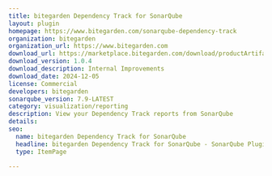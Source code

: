 ```yaml
---
title: bitegarden Dependency Track for SonarQube
layout: plugin
homepage: https://www.bitegarden.com/sonarqube-dependency-track
organization: bitegarden
organization_url: https://www.bitegarden.com
download_url: https://marketplace.bitegarden.com/download/productArtifact?productName=bitegarden-dependency-track-for-sonarqube&productVersion=1.0.4&productFileExt=jar&customerEmail=sonarplugins@gmail.com&customerName=sonarqube&customerSurnames=marketplace&customerCompany=bitegarden
download_version: 1.0.4
download_description: Internal Improvements
download_date: 2024-12-05
license: Commercial
developers: bitegarden
sonarqube_version: 7.9-LATEST
category: visualization/reporting
description: View your Dependency Track reports from SonarQube
details: 
seo:
  name: bitegarden Dependency Track for SonarQube
  headline: bitegarden Dependency Track for SonarQube - SonarQube Plugin
  type: ItemPage

---
```

